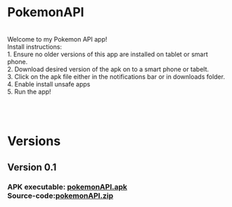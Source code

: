 # PokemonAPI

<br/>Welcome to my Pokemon API app!
<br/>Install instructions:
    <br/>1. Ensure no older versions of this app are installed on tablet or smart phone.
    <br/>2. Download desired version of the apk on to a smart phone or tabelt.
    <br/>3. Click on the apk file either in the notifications bar or in downloads folder.
    <br/>4. Enable install unsafe apps
    <br/>5. Run the app!
    
<br/><br/><h1>Versions</h1>
    <h2>Version 0.1
    <h3>
    APK executable: [pokemonAPI.apk](https://github.com/jurdunnn/PokemonAPI/releases/download/0.1/pokemonAPI.apk)
    <br/> Source-code:[pokemonAPI.zip](https://github.com/jurdunnn/PokemonAPI/archive/0.1.zip)
    </h3>
    </h2>
